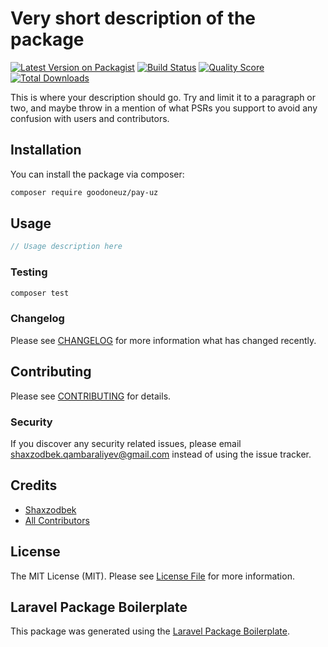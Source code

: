 # Very short description of the package

[![Latest Version on Packagist](https://img.shields.io/packagist/v/goodone/pay-uz.svg?style=flat-square)](https://packagist.org/packages/goodone/pay-uz)
[![Build Status](https://img.shields.io/travis/goodone/pay-uz/master.svg?style=flat-square)](https://travis-ci.org/goodone/pay-uz)
[![Quality Score](https://img.shields.io/scrutinizer/g/goodone/pay-uz.svg?style=flat-square)](https://scrutinizer-ci.com/g/goodone/pay-uz)
[![Total Downloads](https://img.shields.io/packagist/dt/goodone/pay-uz.svg?style=flat-square)](https://packagist.org/packages/goodone/pay-uz)

This is where your description should go. Try and limit it to a paragraph or two, and maybe throw in a mention of what PSRs you support to avoid any confusion with users and contributors.

## Installation

You can install the package via composer:

```bash
composer require goodoneuz/pay-uz
```

## Usage

``` php
// Usage description here
```

### Testing

``` bash
composer test
```

### Changelog

Please see [CHANGELOG](CHANGELOG.md) for more information what has changed recently.

## Contributing

Please see [CONTRIBUTING](CONTRIBUTING.md) for details.

### Security

If you discover any security related issues, please email shaxzodbek.qambaraliyev@gmail.com instead of using the issue tracker.

## Credits

- [Shaxzodbek](https://github.com/goodone)
- [All Contributors](../../contributors)

## License

The MIT License (MIT). Please see [License File](LICENSE.md) for more information.

## Laravel Package Boilerplate

This package was generated using the [Laravel Package Boilerplate](https://laravelpackageboilerplate.com).